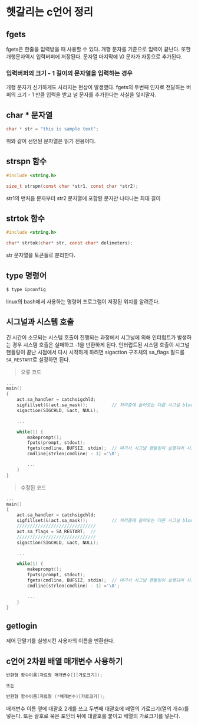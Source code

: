 # 헷갈리는 c언어 정리

## fgets

fgets은 한줄을 입력받을 때 사용할 수 있다. 개행 문자를 기준으로 입력이 끝난다. 또한 개행문자역시 입력버퍼에 저장된다. 문자열 마지막에 \0 문자가 자동으로 추가된다.

### 입력버퍼의 크기 - 1 길이의 문자열을 입력하는 경우

개행 문자가 신기하게도 사라지는 현상이 발생했다. fgets의 두번째 인자로 전달하는 버퍼의 크기 - 1 만큼 입력을 받고 널 문자를 추가한다는 사실을 잊지말자.

## char * 문자열

```c
char * str = "this is sample text";
```

위와 같이 선언된 문자열은 읽기 전용이다.

## strspn 함수

```c
#include <string.h>

size_t strspn(const char *str1, const char *str2);
```

str1의 맨처음 문자부터 str2 문자열에 포함된 문자만 나타나는 최대 길이

## strtok 함수

```c
#include <string.h>

char* strtok(char* str, const char* delimeters);
```

str 문자열을 토큰들로 분리한다.

## type 명령어

```bash
$ type ipconfig
```

linux의 bash에서 사용하는 명령어 프로그램이 저장된 위치를 알려준다.

## 시그널과 시스템 호출

긴 시간이 소모되는 시스템 호출이 진행되는 과정에서 시그널에 의해 인터럽트가 발생하는 경우 시스템 호출은 실패하고 -1을 반환하게 된다. 인터럽트된 시스템 호출이 시그널 핸들링이 끝난 시점에서 다시 시작하게 하려면 sigaction 구조체의 sa_flags 필드를 `SA_RESTART`로 설정하면 된다.

> 오류 코드

```c
...
main()
{
    act.sa_handler = catchsigchld;
    sigfillset(&(act.sa_mask));         // 처리중에 들어오는 다른 시그널 blocking
    sigaction(SIGCHLD, &act, NULL);

    ...

    while(1) {
        makeprompt();
        fputs(prompt, stdout);
        fgets(cmdline, BUFSIZ, stdin);  // 여기서 시그널 핸들링이 실행되어 시스템 호출이 인터럽트 될 수 있다.
        cmdline[strlen(cmdline) - 1] ='\0';

        ...
    }
}
```

> 수정된 코드

```c
...
main()
{
    act.sa_handler = catchsigchld;
    sigfillset(&(act.sa_mask));         // 처리중에 들어오는 다른 시그널 blocking
    //////////////////////////////
    act.sa_flags = SA_RESTART;  //
    //////////////////////////////
    sigaction(SIGCHLD, &act, NULL);

    ...

    while(1) {
        makeprompt();
        fputs(prompt, stdout);
        fgets(cmdline, BUFSIZ, stdin);  // 여기서 시그널 핸들링이 실행되어 시스템 호출이 인터럽트 될 수 있다.
        cmdline[strlen(cmdline) - 1] ='\0';

        ...
    }
}
```

## getlogin

제어 단말기를 실행시킨 사용자의 이름을 반환한다.

## c언어 2차원 배열 매개변수 사용하기

```c
반환형 함수이름(자료형 매개변수[][가로크기]);

또는

반환형 함수이름(자료형 (*매개변수)[가로크기]);
```

매개변수 이름 옆에 대괄호 2개를 쓰고 두번째 대괄호에 배열의 가로크기(열의 개수)를 넣는다. 또는 괄호로 묶은 포인터 뒤에 대괄호를 붙이고 배열의 가로크기를 넣는다.
